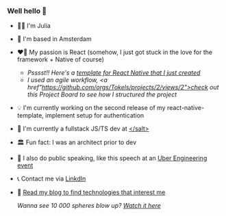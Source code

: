 ### Well hello 👋



- 👩‍💻 I'm Julia
- 📍 I'm based in Amsterdam
- ❤️‍🔥 My passion is React (somehow, I just got stuck in the love for the framework + Native of course)
  - *Psssst!! Here's a <a href="https://github.com/Tokels/react-native-template" target="_blank">template for React Native that I just created<a/>*
  - *I used an agile workflow, <a href"https://github.com/orgs/Tokels/projects/2/views/2">check out this Project Board to see how I structured the project</a>*
- 💡 I'm currently working on the second release of my react-native-template, implement setup for authentication
- 🏢 I'm currently a fullstack JS/TS dev at <a target="_blank" href="https://www.salt.study/our-hubs/amsterdam">\<\/salt\></a>
- 🏛️ Fun fact: I was an architect prior to dev
- 🎤 I also do public speaking, like this speech at an <a href="https://www.youtube.com/watch?v=9eZnXZx77Ac" target="_blank">Uber Engineering event</a>
- 📞 Contact me via <a href="https://www.linkedin.com/in/juliastjerna/" target="_blank">LinkdIn</a>
- 📖 <a href="https://juliastjerna.vercel.app/" target="_blank">Read my blog to find technologies that interest me</a>

  *Wanna see 10 000 spheres blow up? <a href="https://threejs-big-bang.netlify.app/" target="_blank">Watch it here</a>*
